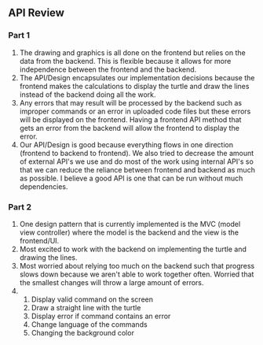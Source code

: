 ## API Review 

### Part 1

1. The drawing and graphics is all done on the frontend but relies on the data from the backend. This is flexible because it allows for more independence between the frontend and the backend. 
2. The API/Design encapsulates our implementation decisions because the frontend makes the calculations to display the turtle and draw the lines instead of the backend doing all the work.
3. Any errors that may result will be processed by the backend such as improper commands or an error in uploaded code files but these errors will be displayed on the frontend. Having a frontend API method that 
gets an error from the backend will allow the frontend to display the error. 
4. Our API/Design is good because everything flows in one direction (frontend to backend to frontend). We also tried to decrease the amount of external API's we use and do most of the work using internal API's so that 
we can reduce the reliance between frontend and backend as much as possible. I believe a good API is one that can be run without much dependencies. 

### Part 2

1. One design pattern that is currently implemented is the MVC (model view controller) where the model is the backend and the view is the frontend/UI. 
2. Most excited to work with the backend on implementing the turtle and drawing the lines. 
3. Most worried about relying too much on the backend such that progress slows down because we aren't able to work together often. Worried that the smallest changes will throw a large amount of errors. 
4. 
	1. Display valid command on the screen
	2. Draw a straight line with the turtle
	3. Display error if command contains an error
	4. Change language of the commands
	5. Changing the background color
	 